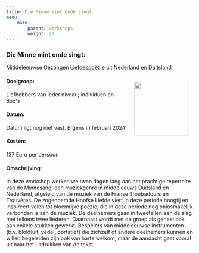 ```yaml
---
title: Die Minne mint ende singt
menu:
    main:
        parent: workshops
        weight: 20
---
```

### Die Minne mint ende singt: 

Middeleeuwse Gezongen Liefdespoëzie uit Nederland en Duitsland

<img src="../images/ManesseCodex.jpg" style="width: 9rem; float: right; margin:1rem">

#### Doelgroep:
Liefhebbers van ieder niveau; individuen en duo's
#### Datum:
Datum ligt nog niet vast. Ergens in februari 2024
#### Kosten: 
137 Euro per persoon
#### Omschrijving:
In deze workshop werken we twee dagen lang aan het prachtige repertoire van de Minnesang, een muziekgenre in middeleeuws Duitsland en Nederland, afgeleid van de muziek van de Franse Troubadours en Trouvères. De zogenoemde Hoofse Liefde viert in deze periode hoogtij en inspireert velen tot bloemrijke poëzie, die in deze periode nog onlosmakelijk verbonden is aan de muziek. De deelnemers gaan in tweetallen aan de slag met telkens twee liederen. Daarnaast wordt met de groep als geheel ook aan enkele stukken gewerkt. Bespelers van middeleeuwse instrumenten (b.v. blokfluit, vedel, portatief) die zichzelf of andere deelnemers kunnen en willen begeleiden zijn ook van harte welkom, maar de aandacht gaat vooral uit naar het uitdrukken van de tekst.
